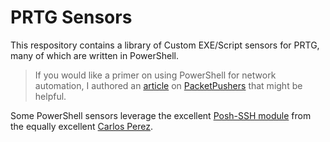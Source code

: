 # PRTG Sensors

This respository contains a library of Custom EXE/Script sensors for PRTG, many of which are written in PowerShell.

>If you would like a primer on using PowerShell for network automation, I authored an [article](http://packetpushers.net/no-api-no-problem/) on [PacketPushers](http://packetpushers.net) that might be helpful.

Some PowerShell sensors leverage the excellent [Posh-SSH module](https://github.com/darkoperator/Posh-SSH) from the equally excellent [Carlos Perez](https://github.com/darkoperator).
